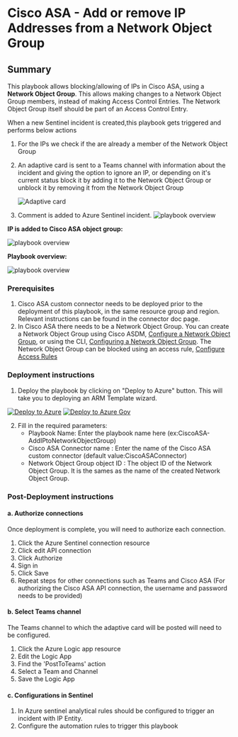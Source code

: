# Cisco ASA - Add or remove IP Addresses from a Network Object Group

## Summary

This playbook allows blocking/allowing of IPs in Cisco ASA, using a **Network Object Group**. This allows making changes to a Network Object Group members, instead of making Access Control Entries. The Network Object Group itself should be part of an Access Control Entry.

When a new Sentinel incident is created,this playbook gets triggered and performs below actions
1. For the IPs we check if the are already a member of the Network Object Group
2. An adaptive card is sent to a Teams channel with information about the incident and giving the option to ignore an IP, or depending on it's current status block it by adding it to the Network Object Group or unblock it by removing it from the Network Object Group

    ![Adaptive card](./images/AddIPtoNetworkObjectGroup-AdaptiveCard.png)
3. Comment is added to Azure Sentinel incident.
    ![playbook overview](./images/AddIPtoNetworkObjectGroup-AzureSentinel-Comments.png)

**IP is added to Cisco ASA object group:**

![playbook overview](./images/AddIPtoNetworkObjectGroup-CiscoASAd.png)

**Playbook overview:**

![playbook overview](./images/DesignerOverviewCollapsedLight.png)



### Prerequisites
1. Cisco ASA custom connector needs to be deployed prior to the deployment of this playbook, in the same resource group and region. Relevant instructions can be found in the connector doc page.
2. In Cisco ASA there needs to be a Network Object Group. You can create a Network Object Group using Cisco ASDM, [Configure a Network Object Group](https://www.cisco.com/c/en/us/td/docs/security/asa/asa96/asdm76/firewall/asdm-76-firewall-config/access-objects.html#ariaid-title6), or using the CLI, [Configuring a Network Object Group](https://www.cisco.com/c/en/us/td/docs/security/asa/asa90/configuration/guide/asa_90_cli_config/acl_objects.html#86292). The Network Object Group can be blocked using an access rule, [Configure Access Rules](https://www.cisco.com/c/en/us/td/docs/security/asa/asa96/asdm76/firewall/asdm-76-firewall-config/access-rules.html#ID-2124-00000152)

### Deployment instructions 
1. Deploy the playbook by clicking on "Deploy to Azure" button. This will take you to deploying an ARM Template wizard.

[![Deploy to Azure](https://aka.ms/deploytoazurebutton)](https://portal.azure.com/#create/Microsoft.Template/uri/https%3A%2F%2Fraw.githubusercontent.com%2FAzure%2FAzure-Sentinel%2Fmaster%2FPlaybooks%2FCiscoASA%2FCiscoASA-AddIPtoNetworkObjectGroup%2Fazuredeploy.json)
[![Deploy to Azure Gov](https://aka.ms/deploytoazuregovbutton)](https://portal.azure.us/#create/Microsoft.Template/uri/https%3A%2F%2Fraw.githubusercontent.com%2FAzure%2FAzure-Sentinel%2Fmaster%2FPlaybooks%2FCiscoASA%2FCiscoASA-AddIPtoNetworkObjectGroup%2Fazuredeploy.json)

2. Fill in the required parameters:
    * Playbook Name: Enter the playbook name here (ex:CiscoASA-AddIPtoNetworkObjectGroup)
    * Cisco ASA Connector name : Enter the name of the Cisco ASA custom connector (default value:CiscoASAConnector)
    * Network Object Group object ID : The object ID of the Network Object Group. It is the sames as the name of the created Network Object Group.

### Post-Deployment instructions 
#### a. Authorize connections
Once deployment is complete, you will need to authorize each connection.
1.	Click the Azure Sentinel connection resource
2.	Click edit API connection
3.	Click Authorize
4.	Sign in
5.	Click Save
6.	Repeat steps for other connections such as Teams and Cisco ASA (For authorizing the Cisco ASA API connection, the username and password needs to be provided)

#### b. Select Teams channel
The Teams channel to which the adaptive card will be posted will need to be configured.
1. Click the Azure Logic app resource
2. Edit the Logic App
3. Find the 'PostToTeams' action
4. Select a Team and Channel
5. Save the Logic App

#### c. Configurations in Sentinel
1. In Azure sentinel analytical rules should be configured to trigger an incident with IP Entity.
2. Configure the automation rules to trigger this playbook
